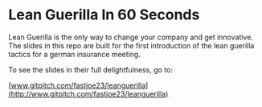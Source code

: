 # Lean Guerilla In 60 Seconds

Lean Guerilla is the only way to change your company and get innovative.
The slides in this repo are built for the first introduction of the lean guerilla tactics for a german insurance meeting.

To see the slides in their full delightfulness, go to:

[www.gitpitch.com/fastjoe23/leanguerilla](http://www.gitpitch.com/fastjoe23/leanguerilla)
